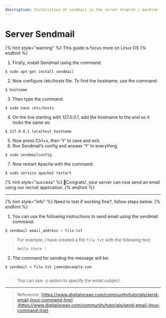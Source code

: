 ```yaml
---
description: Installation of sendmail in the server droplet / machine
---
```


# Server Sendmail

{% hint style="warning" %}
This guide is focus more on Linux OS
{% endhint %}

1. Firstly, install Sendmail using the command:

```
$ sudo apt-get install sendmail
```

2. Now configure /etc/hosts file. To find the hostname, use the command:

```
$ hostname
```

3. Then type the command:

```
$ sudo nano /etc/hosts
```

4. On the line starting with 127.0.0.1, add the hostname to the end so it looks the same as:

```
$ 127.0.0.1 localhost hostname
```

5. Now press Ctrl+x, then ‘Y’ to save and exit.
6. Run Sendmail’s config and answer ‘Y’ to everything

```
$ sudo sendmailconfig
```

7. Now restart Apache with the command:

```
$ sudo service apache2 restart
```

{% hint style="success" %}
:tada:Congrats!, your server can now send an email using our recruit application.
{% endhint %}



***

{% hint style="info" %}
Need to test if working fine?, follow steps below.
{% endhint %}

1. You can use the following instructions to send email using the sendmail command:

```bash
$ sendmail email_address < file.txt
```

> For example, I have created a file `file.txt` with the following text:
>
> ```
> Hello there !
> ```

2. The command for sending the message will be:

```
$ sendmail < file.txt james@example.com
```

<figure><img src="https://journaldev.nyc3.cdn.digitaloceanspaces.com/2019/02/sendmail-output.png" alt=""><figcaption></figcaption></figure>

> You can use -s option to specify the email subject.



***

> Reference: [https://www.digitalocean.com/community/tutorials/send-email-linux-command-line](https://www.digitalocean.com/community/tutorials/send-email-linux-command-line)
